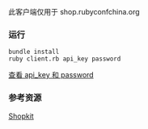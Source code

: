 此客户端仅用于 shop.rubyconfchina.org

### 运行

    bundle install
    ruby client.rb api_key password

[查看 api_key 和 password](https://rubyconfchina-shop.shopqi.com/admin/api_clients)

### 参考资源

[Shopkit](https://github.com/saberma/shopkit)
